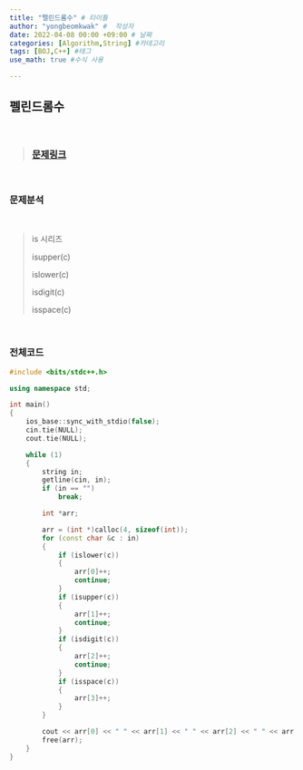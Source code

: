 ```yaml
---
title: "펠린드롬수" # 타이틀 
author: "yongbeomkwak" #  작성자 
date: 2022-04-08 00:00 +09:00 # 날짜  
categories: [Algorithm,String] #카데고리 
tags: [BOJ,C++] #테그 
use_math: true #수식 사용

---
```


## 펠린드롬수

<br>

> ### [문제링크](https://www.acmicpc.net/problem/10820)

<br>

### 문제분석 

<br>

> is 시리즈
>
> isupper(c)
> 
> islower(c)
> 
> isdigit(c)
>
> isspace(c)
<br>

### 전체코드

~~~ c++
#include <bits/stdc++.h>

using namespace std;

int main()
{
    ios_base::sync_with_stdio(false);
    cin.tie(NULL);
    cout.tie(NULL);

    while (1)
    {
        string in;
        getline(cin, in);
        if (in == "")
            break;

        int *arr;

        arr = (int *)calloc(4, sizeof(int));
        for (const char &c : in)
        {
            if (islower(c))
            {
                arr[0]++;
                continue;
            }
            if (isupper(c))
            {
                arr[1]++;
                continue;
            }
            if (isdigit(c))
            {
                arr[2]++;
                continue;
            }
            if (isspace(c))
            {
                arr[3]++;
            }
        }

        cout << arr[0] << " " << arr[1] << " " << arr[2] << " " << arr[3] << endl;
        free(arr);
    }
}

~~~
